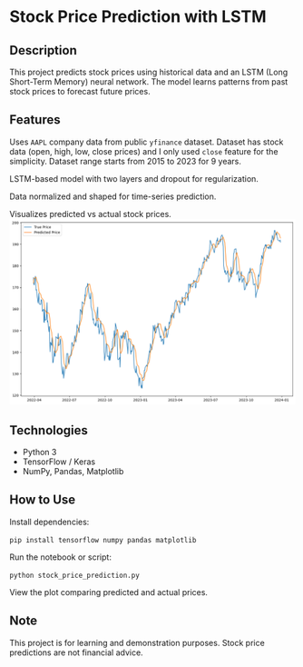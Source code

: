 # Stock Price Prediction with LSTM

## Description
This project predicts stock prices using historical data and an LSTM (Long Short-Term Memory) neural network. The model learns patterns from past stock prices to forecast future prices.

## Features

Uses `AAPL` company data from public `yfinance` dataset. Dataset has stock data (open, high, low, close prices) and I only used `close` feature for the simplicity. Dataset range starts from 2015 to 2023 for 9 years.

LSTM-based model with two layers and dropout for regularization.

Data normalized and shaped for time-series prediction.

Visualizes predicted vs actual stock prices.
![Comparison Table](stockplot.png)
## Technologies

* Python 3
* TensorFlow / Keras
* NumPy, Pandas, Matplotlib

## How to Use

Install dependencies:

`pip install tensorflow numpy pandas matplotlib`

Run the notebook or script:

`python stock_price_prediction.py`


View the plot comparing predicted and actual prices.

## Note
This project is for learning and demonstration purposes. Stock price predictions are not financial advice.
